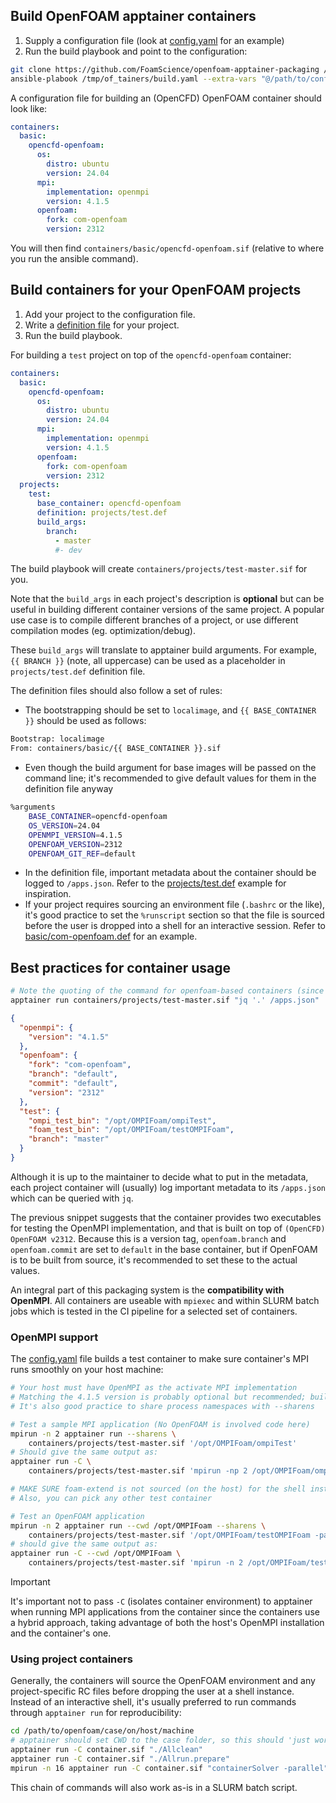 ## Build OpenFOAM apptainer containers

1. Supply a configuration file (look at [config.yaml](config.yaml) for an example)
2. Run the build playbook and point to the configuration:
```bash
git clone https://github.com/FoamScience/openfoam-apptainer-packaging /tmp/of_tainers
ansible-plabook /tmp/of_tainers/build.yaml --extra-vars "@/path/to/config.yaml"
```

A configuration file for building an (OpenCFD) OpenFOAM container should look like:
```yaml
containers:
  basic:
    opencfd-openfoam: 
      os:
        distro: ubuntu 
        version: 24.04 
      mpi:
        implementation: openmpi 
        version: 4.1.5 
      openfoam:
        fork: com-openfoam 
        version: 2312 
```

You will then find `containers/basic/opencfd-openfoam.sif` (relative to where you run the ansible command).

## Build containers for your OpenFOAM projects

1. Add your project to the configuration file.
2. Write a [definition file](https://apptainer.org/docs/user/main/definition_files.html) for your project.
3. Run the build playbook.

For building a `test` project on top of the `opencfd-openfoam` container:
```yaml
containers:
  basic:
    opencfd-openfoam:
      os:
        distro: ubuntu
        version: 24.04
      mpi:
        implementation: openmpi
        version: 4.1.5
      openfoam:
        fork: com-openfoam
        version: 2312
  projects:
    test:
      base_container: opencfd-openfoam
      definition: projects/test.def
      build_args:
        branch:
          - master
          #- dev
```

The build playbook will create `containers/projects/test-master.sif` for you.

Note that the `build_args` in each project's description is **optional** but can be useful
in building different container versions of the same project. A popular use case is to
compile different branches of a project, or use different compilation modes (eg. optimization/debug).

These `build_args` will translate to apptainer build arguments. For example, `{{ BRANCH }}` (note, all uppercase)
can be used as a placeholder in `projects/test.def` definition file.

The definition files should also follow a set of rules:

- The bootstrapping should be set to `localimage`, and `{{ BASE_CONTAINER }}` should be used as follows:
```bash
Bootstrap: localimage
From: containers/basic/{{ BASE_CONTAINER }}.sif
```
- Even though the build argument for base images will be passed on the command line; it's recommended
  to give default values for them in the definition file anyway
```bash
%arguments
    BASE_CONTAINER=opencfd-openfoam
    OS_VERSION=24.04
    OPENMPI_VERSION=4.1.5
    OPENFOAM_VERSION=2312
    OPENFOAM_GIT_REF=default
```
- In the definition file, important metadata about the container should be logged to `/apps.json`. Refer to
  the [projects/test.def](projects/test.def) example for inspiration.
- If your project requires sourcing an environment file (`.bashrc` or the like), it's good practice to set
  the `%runscript` section so that the file is sourced before the user is dropped into a shell for an
  interactive session. Refer to [basic/com-openfoam.def](basic/com-openfoam.def) for an example.

## Best practices for container usage

```bash
# Note the quoting of the command for openfoam-based containers (since it is fed to Bash as-is)
apptainer run containers/projects/test-master.sif "jq '.' /apps.json"
```
```json
{
  "openmpi": {
    "version": "4.1.5"
  },
  "openfoam": {
    "fork": "com-openfoam",
    "branch": "default",
    "commit": "default",
    "version": "2312"
  },
  "test": {
    "ompi_test_bin": "/opt/OMPIFoam/ompiTest",
    "foam_test_bin": "/opt/OMPIFoam/testOMPIFoam",
    "branch": "master"
  }
}
```

Although it is up to the maintainer to decide what to put in the metadata,
each project container will (usually) log important metadata to its `/apps.json`
which can be queried with `jq`.

The previous snippet suggests that the container provides two executables for testing
the OpenMPI implementation, and that is built on top of `(OpenCFD) OpenFOAM v2312`. Because
this is a version tag, `openfoam.branch` and `openfoam.commit` are set to `default` in the base
container, but if OpenFOAM is to be built from source, it's recommended to set these to
the actual values.

An integral part of this packaging system is the **compatibility with OpenMPI**.
All containers are useable with `mpiexec` and within SLURM batch jobs which is tested in the CI pipeline
for a selected set of containers.

### OpenMPI support

The [config.yaml](config.yaml) file builds a test container to make sure container's MPI runs
smoothly on your host machine:

```bash
# Your host must have OpenMPI as the activate MPI implementation
# Matching the 4.1.5 version is probably optional but recommended; build the containers with your version!
# It's also good practice to share process namespaces with --sharens

# Test a sample MPI application (No OpenFOAM is involved code here)
mpirun -n 2 apptainer run --sharens \
    containers/projects/test-master.sif '/opt/OMPIFoam/ompiTest'
# Should give the same output as:
apptainer run -C \
    containers/projects/test-master.sif 'mpirun -np 2 /opt/OMPIFoam/ompiTest'

# MAKE SURE foam-extend is not sourced (on the host) for the shell instance you run this with
# Also, you can pick any other test container

# Test an OpenFOAM application
mpirun -n 2 apptainer run --cwd /opt/OMPIFoam --sharens \
    containers/projects/test-master.sif '/opt/OMPIFoam/testOMPIFoam -parallel'
# should give the same output as:
apptainer run -C --cwd /opt/OMPIFoam \
    containers/projects/test-master.sif 'mpirun -n 2 /opt/OMPIFoam/testOMPIFoam -parallel'
```

> [!IMPORTANT]
> It's important not to pass `-C` (isolates container environment) to apptainer
> when running MPI applications from the container since the containers use a hybrid approach,
> taking advantage of both the host's OpenMPI installation and the container's one.

### Using project containers

Generally, the containers will source the OpenFOAM environment and any project-specific RC files
before dropping the user at a shell instance. Instead of an interactive shell, it's usually preferred
to run commands through `apptainer run` for reproducibility:
```bash
cd /path/to/openfoam/case/on/host/machine
# apptainer should set CWD to the case folder, so this should 'just work'
apptainer run -C container.sif "./Allclean"
apptainer run -C container.sif "./Allrun.prepare"
mpirun -n 16 apptainer run -C container.sif "containerSolver -parallel"
```

This chain of commands will also work as-is in a SLURM batch script.
